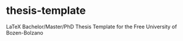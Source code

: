 # thesis-template
LaTeX Bachelor/Master/PhD Thesis Template for the Free University of Bozen-Bolzano
